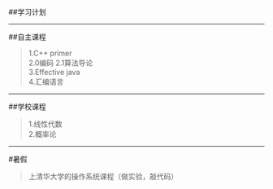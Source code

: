 ##学习计划

----
##自主课程
>1.C++ primer<br>
>2.0编码
>2.1算法导论<br>
>3.Effective java<br>
>4.汇编语言<br>

-----
##学校课程
>1.线性代数<br>
>2.概率论<br>

-----
#暑假
>上清华大学的操作系统课程（做实验，敲代码）
